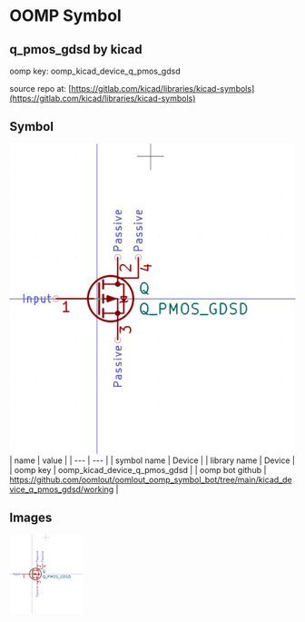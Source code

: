 # OOMP Symbol  
## q_pmos_gdsd  by kicad  
  
oomp key: oomp_kicad_device_q_pmos_gdsd  
  
source repo at: [https://gitlab.com/kicad/libraries/kicad-symbols](https://gitlab.com/kicad/libraries/kicad-symbols)  
## Symbol  
  
[![working.png](working_600.png)](working.png)  
| name | value | 
| --- | --- | 
| symbol name | Device | 
| library name | Device | 
| oomp key | oomp_kicad_device_q_pmos_gdsd | 
| oomp bot github | https://github.com/oomlout/oomlout_oomp_symbol_bot/tree/main/kicad_device_q_pmos_gdsd/working | 
## Images  
  
[![working.png](working_140.png)](working.png)  
